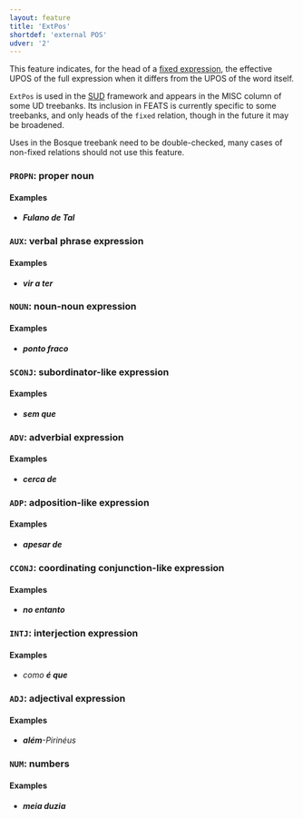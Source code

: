 ```yaml
---
layout: feature
title: 'ExtPos'
shortdef: 'external POS'
udver: '2'
---
```


This feature indicates, for the head of a [fixed expression](https://universaldependencies.org/en/dep/fixed.html), the
effective UPOS of the full expression when it differs from the UPOS of
the word itself. 

`ExtPos` is used in the [SUD](https://surfacesyntacticud.github.io/)
framework and appears in the MISC column of some UD treebanks. Its
inclusion in FEATS is currently specific to some treebanks, and only
heads of the `fixed` relation, though in the future it may be
broadened.

Uses in the Bosque treebank need to be double-checked, many cases of
non-fixed relations should not use this feature.

### <a name="PROPN">`PROPN`</a>: proper noun

#### Examples

* _<b>Fulano de Tal</b>_


### <a name="AUX">`AUX`</a>: verbal phrase expression

#### Examples

* _<b>vir a ter</b>_


### <a name="NOUN">`NOUN`</a>: noun-noun expression

#### Examples

* _<b>ponto fraco</b>_


### <a name="SCONJ">`SCONJ`</a>: subordinator-like expression

#### Examples

* _<b>sem que</b>_


### <a name="ADV">`ADV`</a>: adverbial expression

#### Examples

* _<b>cerca de</b>_


### <a name="ADP">`ADP`</a>: adposition-like expression

#### Examples

* _<b>apesar de</b>_


### <a name="CCONJ">`CCONJ`</a>: coordinating conjunction-like expression

#### Examples

* _<b>no entanto</b>_


### <a name="INTJ">`INTJ`</a>: interjection expression

#### Examples

* _como <b>é que</b>_


### <a name="ADJ">`ADJ`</a>: adjectival expression

#### Examples

* _<b>além</b>-Pirinéus_


### <a name="NUM">`NUM`</a>: numbers

#### Examples

* _<b>meia duzia</b>_
<!-- Interlanguage links updated Po 11. listopadu 2024, 20:09:41 CET -->
